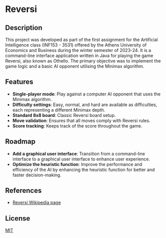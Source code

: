# Reversi

## Description

This project was developed as part of the first assignment for the Artificial Intelligence class (INF153 - 3531) offered by the Athens University of Economics and Business during the winter semester of 2023-24. It is a command-line interface application written in Java for playing the game Reversi, also known as Othello. The primary objective was to implement the game logic and a basic AI opponent utilising the Minimax algorithm.

## Features

- **Single-player mode**: Play against a computer AI opponent that uses the Minimax algorithm.
- **Difficulty settings**: Easy, normal, and hard are available as difficulties, each representing a different Minimax depth.
- **Standard 8x8 board**: Classic Reversi board setup.
- **Move validation**: Ensures that all moves comply with Reversi rules.
- **Score tracking**: Keeps track of the score throughout the game.

## Roadmap

- **Add a graphical user interface**: Transition from a command-line interface to a graphical user interface to enhance user experience.
- **Optimize the heuristic function**: Improve the performance and efficiency of the AI by enhancing the heuristic function for better and faster decision-making.

## References

- [Reversi Wikipedia page](https://en.wikipedia.org/wiki/Reversi)

## License

[MIT](https://choosealicense.com/licenses/mit/)